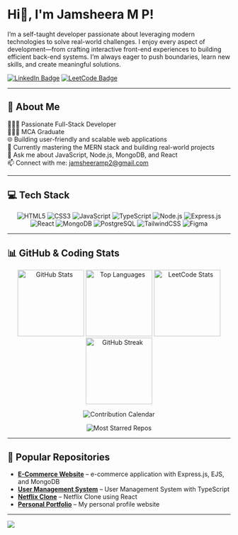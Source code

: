 # Hi👋, I'm Jamsheera M P!

I’m a self-taught developer passionate about leveraging modern technologies to solve real-world challenges. I enjoy every aspect of development—from crafting interactive front-end experiences to building efficient back-end systems. I’m always eager to push boundaries, learn new skills, and create meaningful solutions.  

[![LinkedIn Badge](https://img.shields.io/badge/LinkedIn-Connect-blue?logo=linkedin)](https://www.linkedin.com/in/jamsheera-mp/) 
[![LeetCode Badge](https://img.shields.io/badge/LeetCode-Profile-F79F1F?logo=leetcode&logoColor=white)](https://leetcode.com/u/jamsheeramp2/)

---

## 💫 About Me
👩🏻‍💻 Passionate Full-Stack Developer  
👩🏻‍🎓 MCA Graduate  
🌐 Building user-friendly and scalable web applications  
🚀 Currently mastering the MERN stack and building real-world projects  
💬 Ask me about JavaScript, Node.js, MongoDB, and React  
📫 Connect with me: [jamsheeramp2@gmail.com](mailto:jamsheeramp2@gmail.com)

---

## 💻 Tech Stack

<p align="center">
  <img alt="HTML5" src="https://img.shields.io/badge/HTML5-E34F26?style=for-the-badge&logo=html5&logoColor=white&animation=fade"/>
  <img alt="CSS3" src="https://img.shields.io/badge/CSS3-1572B6?style=for-the-badge&logo=css3&logoColor=white&animation=fade"/>
  <img alt="JavaScript" src="https://img.shields.io/badge/JavaScript-F7DF1E?style=for-the-badge&logo=javascript&logoColor=black&animation=fade"/>
  <img alt="TypeScript" src="https://img.shields.io/badge/TypeScript-3178C6?style=for-the-badge&logo=typescript&logoColor=white&animation=fade"/>
  <img alt="Node.js" src="https://img.shields.io/badge/Node.js-339933?style=for-the-badge&logo=node.js&logoColor=white&animation=fade"/>
  <img alt="Express.js" src="https://img.shields.io/badge/Express.js-000000?style=for-the-badge&logo=express&logoColor=white&animation=fade"/>
  <img alt="React" src="https://img.shields.io/badge/React-61DAFB?style=for-the-badge&logo=react&logoColor=black&animation=fade"/>
  <img alt="MongoDB" src="https://img.shields.io/badge/MongoDB-47A248?style=for-the-badge&logo=mongodb&logoColor=white&animation=fade"/>
  <img alt="PostgreSQL" src="https://img.shields.io/badge/PostgreSQL-4169E1?style=for-the-badge&logo=postgresql&logoColor=white&animation=fade"/>
  <img alt="TailwindCSS" src="https://img.shields.io/badge/TailwindCSS-06B6D4?style=for-the-badge&logo=tailwind-css&logoColor=white&animation=fade"/>
  <img alt="Figma" src="https://img.shields.io/badge/Figma-F24E1E?style=for-the-badge&logo=figma&logoColor=white&animation=fade"/>
</p>

---

## 📊 GitHub & Coding Stats

<p align="center">
  <!-- GitHub Stats -->
  <img alt="GitHub Stats" src="https://github-readme-stats.vercel.app/api?username=jamsheera-mp&show_icons=true&hide_title=false&count_private=true&theme=radical" height="150"/>
  
  <!-- Top Languages -->
  <img alt="Top Languages" src="https://github-readme-stats.vercel.app/api/top-langs/?username=jamsheera-mp&theme=radical&layout=compact" height="150"/>
  
  <!-- LeetCode Stats -->
  <img alt="LeetCode Stats" src="https://leetcode-stats.vercel.app/api?username=jamsheeramp2&theme=radical" height="150"/>
  
  <!-- GitHub Streak -->
  <img alt="GitHub Streak" src="https://github-readme-streak-stats.herokuapp.com/?user=jamsheera-mp&theme=radical" height="150"/>
</p>

<p align="center">
  <!-- Contribution Calendar -->
  <img alt="Contribution Calendar" src="https://github-contribution-stats.vercel.app/api/?username=jamsheera-mp&theme=radical" />
</p>

<p align="center">
  <!-- Most Starred Repos -->
  <img alt="Most Starred Repos" src="https://github-readme-stats.vercel.app/api/top-langs/?username=jamsheera-mp&show_icons=true&theme=radical&count_private=true&hide=prs&sort=stars" />
</p>


---

## 🔗 Popular Repositories

- **[E-Commerce Website](https://github.com/jamsheera-mp/Perfume-Castle--ecommerce-web-app)** – e-commerce application with Express.js, EJS, and MongoDB  
- **[User Management System](https://github.com/jamsheera-mp/User-Management-System)** – User Management System with TypeScript  
- **[Netflix Clone](https://github.com/jamsheera-mp/Netflix-Clone)** – Netflix Clone using React  
- **[Personal Portfolio](https://github.com/jamsheera-mp/Personal-Website)** – My personal profile website  

---

[![](https://visitcount.itsvg.in/api?id=jamsheera-mp&icon=0&color=0)](https://visitcount.itsvg.in)
